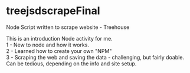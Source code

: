 # treejsdscrapeFinal
Node Script written to scrape website - Treehouse 

This is an introduction Node activity for me.  
  1 - New to node and how it works.  
  2 - Learned how to create your own "NPM"  
  3 - Scraping the web and saving the data - challenging, but fairly doable.  Can be tedious, depending on the info and site setup.  
  
  
